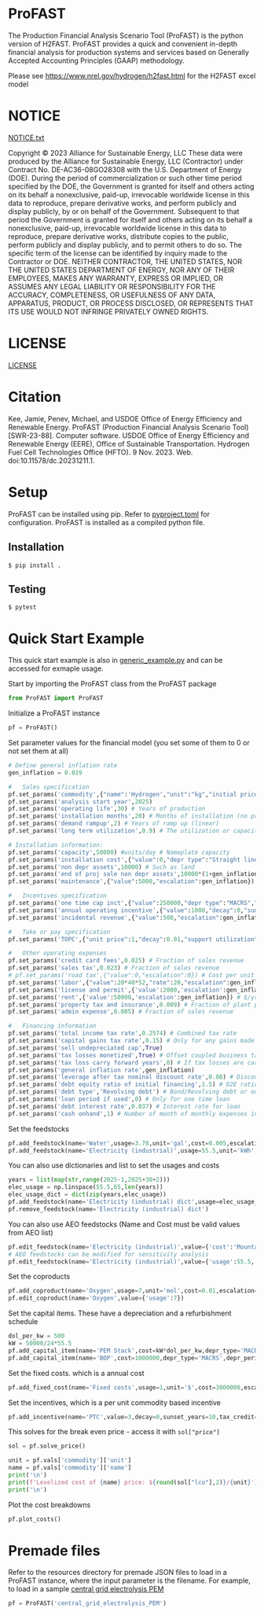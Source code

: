 # ProFAST
The Production Financial Analysis Scenario Tool (ProFAST) is the python version of H2FAST. ProFAST provides a quick and convenient in-depth financial analysis for production systems and services based on Generally Accepted Accounting Principles (GAAP) methodology.

Please see https://www.nrel.gov/hydrogen/h2fast.html for the H2FAST excel model

# NOTICE
[NOTICE.txt](NOTICE.txt)

Copyright © 2023 Alliance for Sustainable Energy, LLC
These data were produced by the Alliance for Sustainable Energy, LLC (Contractor) under Contract No. DE-AC36-08GO28308 with the U.S. Department of Energy (DOE). During the period of commercialization or such other time period specified by the DOE, the Government is granted for itself and others acting on its behalf a nonexclusive, paid-up, irrevocable worldwide license in this data to reproduce, prepare derivative works, and perform publicly and display publicly, by or on behalf of the Government. Subsequent to that period the Government is granted for itself and others acting on its behalf a nonexclusive, paid-up, irrevocable worldwide license in this data to reproduce, prepare derivative works, distribute copies to the public, perform publicly and display publicly, and to permit others to do so. The specific term of the license can be identified by inquiry made to the Contractor or DOE. NEITHER CONTRACTOR, THE UNITED STATES, NOR THE UNITED STATES DEPARTMENT OF ENERGY, NOR ANY OF THEIR EMPLOYEES, MAKES ANY WARRANTY, EXPRESS OR IMPLIED, OR ASSUMES ANY LEGAL LIABILITY OR RESPONSIBILITY FOR THE ACCURACY, COMPLETENESS, OR USEFULNESS OF ANY DATA, APPARATUS, PRODUCT, OR PROCESS DISCLOSED, OR REPRESENTS THAT ITS USE WOULD NOT INFRINGE PRIVATELY OWNED RIGHTS.

# LICENSE
[LICENSE](LICENSE)

# Citation
Kee, Jamie, Penev, Michael, and USDOE Office of Energy Efficiency and Renewable Energy. ProFAST (Production Financial Analysis Scenario Tool) [SWR-23-88]. Computer software. USDOE Office of Energy Efficiency and Renewable Energy (EERE), Office of Sustainable Transportation. Hydrogen Fuel Cell Technologies Office (HFTO). 9 Nov. 2023. Web. doi:10.11578/dc.20231211.1.

# Setup
ProFAST can be installed using pip. Refer to [pyproject.toml](pyproject.toml) for configuration. ProFAST is installed as a compiled python file.

## Installation
`$ pip install .`

## Testing
`$ pytest`


# Quick Start Example

This quick start example is also in [generic_example.py](ProFAST/examples/generic_example.py) and can be accessed for exmaple usage.

Start by importing the ProFAST class from the ProFAST package

```python
from ProFAST import ProFAST
```

Initialize a ProFAST instance

```python
pf = ProFAST()
```

Set parameter values for the financial model (you set some of them to 0 or not set them at all)
```python
# Define general inflation rate
gen_inflation = 0.019

#   Sales specification
pf.set_params('commodity',{"name":'Hydrogen',"unit":"kg","initial price":4,"escalation":gen_inflation}) # Define the primary commodity
pf.set_params('analysis start year',2025)
pf.set_params('operating life',30) # Years of production
pf.set_params('installation months',20) # Months of installation (no production)
pf.set_params('demand rampup',2) # Years of ramp up (linear)
pf.set_params('long term utilization',0.9) # The utilization or capacity factor of the plant, relative to the nameplate capacity

# Installation information:
pf.set_params('capacity',50000) #units/day # Nameplate capacity
pf.set_params('installation cost',{"value":0,"depr type":"Straight line","depr period":5,"depreciable":False}) # Can be separated from capital items
pf.set_params('non depr assets',10000) # Such as land
pf.set_params('end of proj sale non depr assets',10000*(1+gen_inflation)**30) # Sale of land at project end
pf.set_params('maintenance',{"value":5000,"escalation":gen_inflation}) # Annual maintenance cost

#   Incentives specification
pf.set_params('one time cap inct',{"value":250000,"depr type":"MACRS","depr period":5,"depreciable":False}) # Such as a capital grant, cost share, or investment tax credit 
pf.set_params('annual operating incentive',{"value":1000,"decay":0,"sunset years":6,"taxable":True}) # Annual incentive (treated as income)
pf.set_params('incidental revenue',{"value":500,"escalation":gen_inflation}) # Such as coffee sales

#   Take or pay specification
pf.set_params('TOPC',{"unit price":1,"decay":0.01,"support utilization":0.6,"sunset years":3}) # Underutilization support

#   Other operating expenses
pf.set_params('credit card fees',0.025) # Fraction of sales revenue
pf.set_params('sales tax',0.023) # Fraction of sales revenue
# pf.set_params('road tax',{"value":0,"escalation":0}) # Cost per unit of commodity ($/kg)
pf.set_params('labor',{"value":20*40*52,"rate":20,"escalation":gen_inflation}) # 20 workers at 40hrs a week for 20$/hr
pf.set_params('license and permit',{'value':2000,'escalation':gen_inflation}) # $/yr for licensing and permitting 
pf.set_params('rent',{'value':50000,'escalation':gen_inflation}) # $/yr, for example for equipment
pf.set_params('property tax and insurance',0.009) # Fraction of plant property and equipment
pf.set_params('admin expense',0.005) # Fraction of sales revenue

#   Financing information
pf.set_params('total income tax rate',0.2574) # Combined tax rate
pf.set_params('capital gains tax rate',0.15) # Only for any gains made on non depreciable assets
pf.set_params('sell undepreciated cap',True)
pf.set_params('tax losses monetized',True) # Offset coupled business tax liabilities
pf.set_params('tax loss carry forward years',0) # If tax losses are carried forward
pf.set_params('general inflation rate',gen_inflation) 
pf.set_params('leverage after tax nominal discount rate',0.08) # Discount rate, and expected financial performance
pf.set_params('debt equity ratio of initial financing',1.5) # D2E ratio at start
pf.set_params('debt type','Revolving debt') # Bond/Revolving debt or one time loan
pf.set_params('loan period if used',0) # Only for one time loan
pf.set_params('debt interest rate',0.037) # Interest rate for loan
pf.set_params('cash onhand',1) # Number of month of monthly expenses in liquidity
```


Set the feedstocks
```python
pf.add_feedstock(name='Water',usage=3.78,unit='gal',cost=0.005,escalation=gen_inflation) #3.78gal/kg H2
pf.add_feedstock(name='Electricity (industrial)',usage=55.5,unit='kWh',cost=0.15,escalation=gen_inflation)
```

You can also use dictionaries and list to set the usages and costs
```python
years = list(map(str,range(2025-1,2025+30+2)))
elec_usage = np.linspace(55.5,65,len(years))
elec_usage_dict = dict(zip(years,elec_usage))
pf.add_feedstock(name='Electricity (industrial) dict',usage=elec_usage_dict,unit='kWh',cost=0.15,escalation=gen_inflation)
pf.remove_feedstock(name='Electricity (industrial) dict')
```

You can also use AEO feedstocks (Name and Cost must be valid values from AEO list)
```python
pf.edit_feedstock(name='Electricity (industrial)',value={'cost':'Mountain'})
# AEO feedstocks can be modified for sensitivity analysis
pf.edit_feedstock(name='Electricity (industrial)',value={'usage':55.5,'cost':'1.1X Mountain'})
```

Set the coproducts
```python
pf.add_coproduct(name='Oxygen',usage=7,unit='mol',cost=0.01,escalation=gen_inflation) 
pf.edit_coproduct(name='Oxygen',value={'usage':7})
```


Set the capital items. These have a depreciation and a refurbishment schedule
```python
dol_per_kw = 500
kW = 50000/24*55.5
pf.add_capital_item(name='PEM Stack',cost=kW*dol_per_kw,depr_type='MACRS',depr_period=7,refurb=[0,0,0,0,0,0,0.15]*4) # Refurb 15% every 7 years
pf.add_capital_item(name='BOP',cost=1000000,depr_type='MACRS',depr_period=7,refurb=[0])
```


Set the fixed costs. which is a annual cost
```python
pf.add_fixed_cost(name='Fixed costs',usage=1,unit='$',cost=3000000,escalation=gen_inflation)
```

Set the incentives, which is a per unit commodity based incentive
```python
pf.add_incentive(name='PTC',value=3,decay=0,sunset_years=10,tax_credit=True)
```

This solves for the break even price - access it with ``sol["price"]``

```python
sol = pf.solve_price()

unit = pf.vals['commodity']['unit']
name = pf.vals['commodity']['name']
print('\n')
print(f'Levelized cost of {name} price: ${round(sol["lco"],2)}/{unit}')
print('\n')
```

Plot the cost breakdowns
```python
pf.plot_costs()
```

# Premade files
Refer to the resources directory for premade JSON files to load in a ProFAST instance, where the input parameter is the filename. For example, to load in a sample [central grid electrolysis PEM](ProFAST/resources/central_grid_electrolysis_PEM.json)
```python
pf = ProFAST('central_grid_electrolysis_PEM')
```


